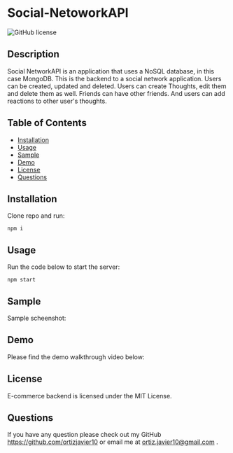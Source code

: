 # Social-NetoworkAPI

![GitHub license](https://img.shields.io/badge/license-MIT-blue.svg)

## Description
Social NetworkAPI is an application that uses a NoSQL database, in this case MongoDB. This is the backend to a social network 
application. Users can be created, updated and deleted. Users can create Thoughts, edit them and delete them as well. Friends can have other friends. And users can add reactions to other user's thoughts.

## Table of Contents
* [Installation](#installation)
* [Usage](#usage)
* [Sample](#sample)
* [Demo](#Demo)
* [License](#license)
* [Questions](#questions)

## Installation
Clone repo and run:
```
npm i

```

## Usage
Run the code below to start the server:
```
npm start
```

## Sample
Sample scheenshot:

## Demo
Please find the demo walkthrough video below:




## License
E-commerce backend is licensed under the MIT License.

## Questions
If you have any question please check out my GitHub https://github.com/ortizjavier10 or email me at ortiz.javier10@gmail.com .

